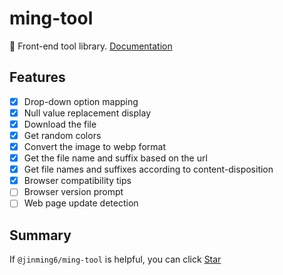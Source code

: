 # ming-tool

🔧 Front-end tool library. [Documentation](https://jinming6.github.io/plugins/ming-tool.html)

## Features

- [x] Drop-down option mapping
- [x] Null value replacement display
- [x] Download the file
- [x] Get random colors
- [x] Convert the image to webp format
- [x] Get the file name and suffix based on the url
- [x] Get file names and suffixes according to content-disposition
- [x] Browser compatibility tips
- [ ] Browser version prompt
- [ ] Web page update detection

## Summary

If `@jinming6/ming-tool` is helpful, you can click [Star](https://www.npmjs.com/package/@jinming6/ming-tool)

